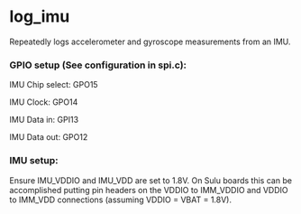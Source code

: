 # log_imu

Repeatedly logs accelerometer and gyroscope measurements from an IMU.

### GPIO setup (See configuration in spi.c):

IMU Chip select: GPO15

IMU Clock:       GPO14

IMU Data in:     GPI13

IMU Data out:    GPO12

### IMU setup:
Ensure IMU_VDDIO and IMU_VDD are set to 1.8V. On Sulu boards this can be accomplished putting pin headers on the VDDIO to IMM_VDDIO and VDDIO to IMM_VDD connections (assuming VDDIO = VBAT = 1.8V).